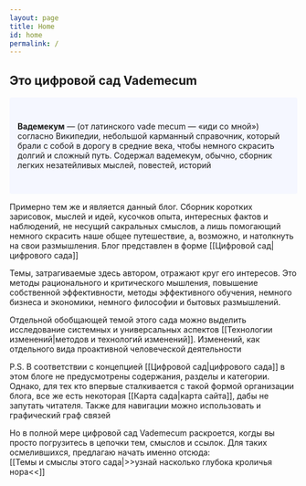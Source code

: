 ```yaml
---
layout: page
title: Home
id: home
permalink: /
---
```


## Это цифровой сад Vademecum

<p style="padding: 3em 1em; background: #f5f7ff; border-radius: 4px;">
  <span style="font-weight: bold">Вадемекум</span> — (от латинского vade mecum — «иди со мной») согласно Википедии, небольшой карманный справочник, который брали с собой в дорогу в средние века, чтобы немного скрасить долгий и сложный путь. Содержал вадемекум, обычно, сборник легких незатейливых мыслей, повестей, историй   
</p>


Примерно тем же и является данный блог. Сборник коротких зарисовок, мыслей и идей, кусочков опыта, интересных фактов и наблюдений, не несущий сакральных смыслов, а лишь помогающий немного скрасить наше общее путешествие, а, возможно, и натолкнуть на свои размышления. Блог представлен в форме [[Цифровой сад|цифрового сада]]

Темы, затрагиваемые здесь автором, отражают круг его интересов. Это методы рационального и критического мышления, повышение собственной эффективности, методы эффективного обучения, немного бизнеса и экономики, немного философии и бытовых размышлений.

Отдельной обобщающей темой этого сада можно выделить исследование системных и универсальных аспектов [[Технологии изменений|методов и технологий изменений]]. Изменений, как отдельного вида проактивной человеческой деятельности

P.S. В соответствии с концепцией [[Цифровой сад|цифрового сада]] в этом блоге не предусмотрены содержания, разделы и категории. Однако, для тех кто впервые сталкивается с такой формой организации блога, все же есть некоторая [[Карта сада|карта сайта]], дабы не запутать читателя. Также для навигации можно использовать и графический граф связей

Но в полной мере цифровой сад Vademecum раскроется, когды вы просто погрузитесь в цепочки тем, смыслов и ссылок. Для таких осмелившихся, предлагаю начать именно отсюда:  
[[Темы и смыслы этого сада|>>узнай насколько глубока кроличья нора<<]]
<style>
  .wrapper {
    max-width: 40em;
  }
</style>
